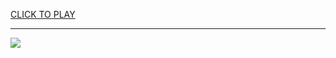 
<a href="https://premium76.site?title=game_hub_unblocked&ref=13M">CLICK TO PLAY</a></h3>
<hr>

<a href="https://premium76.site?title=game_hub_unblocked&ref=13M"><img src="https://clearcache.store/games.png"></a>


